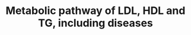 ---
annotations:
- id: PW:0000013
  parent: disease pathway
  type: Pathway Ontology
  value: disease pathway
- id: PW:0000175
  parent: disease pathway
  type: Pathway Ontology
  value: familial combined hyperlipidemia pathway
- id: PW:0000484
  parent: classic metabolic pathway
  type: Pathway Ontology
  value: altered lipoprotein metabolic pathway
- id: DOID:14118
  parent: genetic disease
  type: Disease Ontology
  value: familial lipoprotein lipase deficiency
- id: DOID:1388
  parent: genetic disease
  type: Disease Ontology
  value: Tangier disease
- id: DOID:1390
  parent: genetic disease
  type: Disease Ontology
  value: hypobetalipoproteinemia
- id: DOID:0090105
  parent: genetic disease
  type: Disease Ontology
  value: autosomal recessive hypercholesterolemia
- id: DOID:1386
  parent: genetic disease
  type: Disease Ontology
  value: abetalipoproteinemia
- id: DOID:0111418
  parent: genetic disease
  type: Disease Ontology
  value: familial apolipoprotein C-II deficiency
- id: PW:0000153
  parent: classic metabolic pathway
  type: Pathway Ontology
  value: triacylglycerol metabolic pathway
- id: PW:0000482
  parent: classic metabolic pathway
  type: Pathway Ontology
  value: lipoprotein metabolic pathway
- id: DOID:0111368
  parent: genetic disease
  type: Disease Ontology
  value: cholesterol-ester transfer protein deficiency
- id: DOID:13809
  parent: genetic disease
  type: Disease Ontology
  value: familial combined hyperlipidemia
authors:
- Ingebude
- DeSl
- LobkeM
- Mkutmon
- Egonw
- IreneHemel
- Fehrhart
- Finterly
- Eweitz
citedin:
- link: PMC8155553
  title: 'Heterogeneity

    of Lipid and Protein Cartilage Profiles

    Associated with Human Osteoarthritis with or without Type 2 Diabetes

    Mellitus (2021)'
- link: PMC9519890
  title: 'Tissue-specific pathway activities: A retrospective analysis in COVID-19
    patients (2022)'
- link: 10.1038/s41467-023-40298-7
  title: Development of Plasmodium falciparum liver-stages in hepatocytes derived
    from human fetal liver organoid cultures
- link: 10.3390/ijms232416127
  title: Rare Variants in Genes of the Cholesterol Pathway Are Present in 60% of Patients
    with Acute Myocardial Infarction
- link: 10.1016/j.isci.2023.107287
  title: Identification of potential genetic Loci and polygenic risk model for Budd-Chiari
    syndrome in Chinese population
- link: 10.3389/fneur.2023.1079977
  title: DIA-based technology explores hub pathways and biomarkers of neurological
    recovery in ischemic stroke after rehabilitation
- link: 10.1080/15622975.2023.2281514
  title: Interactive neuroinflammation pathways and transcriptomics-based identification
    of drugs and chemical compounds for schizophrenia (2023)
- link: 10.1159/000535120
  title: Human Monocytes Exposed to SARS-CoV-2 Display Features of Innate Immune Memory
    Producing High Levels of CXCL10 upon Restimulation (2023)
communities:
- Diseases
- IEM
- RareDiseases
- ontox
description: 'This pathway shows genetic disorders related to lipoprotein metabolism.
  Two plasmalipoproteins, LDL and HDL, and one plasma lipid, triglyceride (TG), play
  an important role in this pathway. Hydrophobic lipids and fat-soluble vitamins are
  normally transported to the site of their uptake by transporters called lipoproteins,
  and any deregulation of the plasma concentrations of these proteins can cause dyslipidemias.
  Disorders resulting from an enzyme deficiency are highlighted in pink. More details
  on the composition of the various lipoproteins in this pathway are visualised in
  [https://www.wikipathways.org/index.php/Pathway:WP3601].  This pathway was inspired
  by Chapter 43 of the book of Blau (ISBN 3642403360 (978-3642403361)). '
last-edited: 2024-09-24
ndex: 7644e4be-8b6b-11eb-9e72-0ac135e8bacf
organisms:
- Homo sapiens
redirect_from:
- /index.php/Pathway:WP4522
- /instance/WP4522
- /instance/WP4522_r135536
revision: r135536
schema-jsonld:
- '@context': https://schema.org/
  '@id': https://wikipathways.github.io/pathways/WP4522.html
  '@type': Dataset
  creator:
    '@type': Organization
    name: WikiPathways
  description: 'This pathway shows genetic disorders related to lipoprotein metabolism.
    Two plasmalipoproteins, LDL and HDL, and one plasma lipid, triglyceride (TG),
    play an important role in this pathway. Hydrophobic lipids and fat-soluble vitamins
    are normally transported to the site of their uptake by transporters called lipoproteins,
    and any deregulation of the plasma concentrations of these proteins can cause
    dyslipidemias. Disorders resulting from an enzyme deficiency are highlighted in
    pink. More details on the composition of the various lipoproteins in this pathway
    are visualised in [https://www.wikipathways.org/index.php/Pathway:WP3601].  This
    pathway was inspired by Chapter 43 of the book of Blau (ISBN 3642403360 (978-3642403361)). '
  keywords:
  - ABCA1
  - ANXA2
  - APOA1
  - APOA2
  - APOC2
  - APOE
  - B100
  - CETP
  - Cholesterol
  - Cyclic fatty acids
  - IDL
  - LCAT
  - LDL
  - LDLR
  - LDLRAP1
  - LIPC
  - LIPG
  - LPL
  - MTP
  - MTTP
  - PCSK9
  - Remnant receptor
  - SCARB1
  - VLDL
  - apo B-48
  license: CC0
  name: Metabolic pathway of LDL, HDL and TG, including diseases
seo: CreativeWork
title: Metabolic pathway of LDL, HDL and TG, including diseases
wpid: WP4522
---